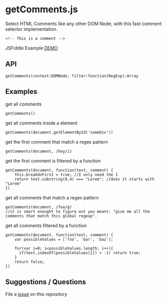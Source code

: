 # getComments.js
Select HTML Comments like any other DOM Node, with this fast comment selector implementation.

```
<!-- This is a comment -->
```

JSFiddle Example [DEMO](https://jsfiddle.net/Victornpb/630garm8/)

## API

    getComments(context:DOMNode, filter:function|RegExp):Array


## Examples


get all comments

    getComments()

get all comments inside a element

    getComments(document.getElementById('someDiv'))

get the first comment that match a regex pattern

    getComments(document, /hey/i)

get the first comment is filtered by a function

    getComments(document, function(text, comment) {
        this.breakOnFirst = true; //I only need the 1
        return text.substring(0,4) === "Lorem"; //does it starts with "Lorem"
    })

get all comments that match a regex pattern

    getComments(document, /foo/g)
    //it is smart enought to figure out you meant: "give me all the comments that match this global regexp".
    

get all comments filtered by a function

    getComments(document, function(text, comment) {
        var possibleValues = ['foo', 'bar', 'baz'];
        
        for(var i=0; i<possibleValues.length; i++){
          if(text.indexOf(possibleValues[i]) > -1) return true;
        }
        return false;
    })


## Suggestions / Questions

File a [issue](https://github.com/victornpb/getComments.js/issues) on this repository
